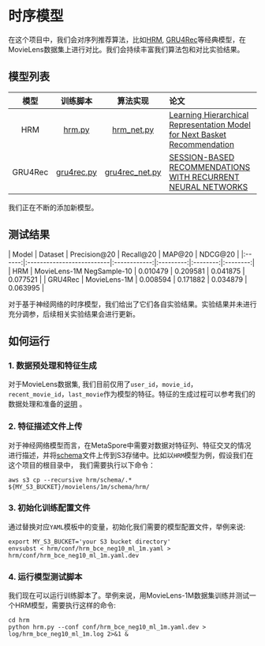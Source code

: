 # 时序模型

在这个项目中，我们会对序列推荐算法，比如[HRM](https://citeseerx.ist.psu.edu/viewdoc/download?doi=10.1.1.827.9692&rep=rep1&type=pdf), [GRU4Rec](https://arxiv.org/abs/2109.12613)等经典模型，在MovieLens数据集上进行对比。我们会持续丰富我们算法包和对比实验结果。

## 模型列表


|    模型     |                训练脚本                 |                        算法实现                         | 论文                                                                                                                                     |
|:---------:|:-----------------------------------:|:-----------------------------------------------------:|:---------------------------------------------------------------------------------------------------------------------------------------|
|     HRM    |            [hrm.py](hrm/hrm.py)         |   [hrm_net.py](../../python/algos/sequential/hrm/hrm_net.py)           | [Learning Hierarchical Representation Model for Next Basket Recommendation](https://arxiv.org/pdf/1511.06939)     |
|   GRU4Rec  |    [gru4rec.py](gru4rec/gru4rec.py)     |   [gru4rec_net.py](../../python/algos/sequential/hrm/gru4rec_net.py)   | [SESSION-BASED RECOMMENDATIONS WITH RECURRENT NEURAL NETWORKS](https://arxiv.org/pdf/1511.06939)     |
我们正在不断的添加新模型。

## 测试结果

|  Model  |           Dataset         | Precision@20 | Recall@20 |  MAP@20  |  NDCG@20 | 
|:-- ----:|:--------------------------|:------------:|:---------:|:--------:|:--------:|
| HRM     | MovieLens-1M NegSample-10 |   0.010479   | 0.209581  | 0.041875 | 0.077521 |
| GRU4Rec | MovieLens-1M              |   0.008594   | 0.171882  | 0.034879 | 0.063995 |

对于基于神经网络的时序模型，我们给出了它们各自实验结果。实验结果并未进行充分调参，后续相关实验结果会进行更新。

## 如何运行
### 1. 数据预处理和特征生成
对于MovieLens数据集, 我们目前仅用了`user_id`，`movie_id`，`recent_movie_id`，`last_movie`作为模型的特征。特征的生成过程可以参考我们的数据处理和准备的[说明](../dataset/README-CN.md) 。

### 2. 特征描述文件上传
对于神经网络模型而言，在MetaSpore中需要对数据对特征列、特征交叉的情况进行描述，并将[schema](schema)文件上传到S3存储中。比如以`HRM`模型为例，假设我们在这个项目的根目录中，
我们需要执行以下命令：

```shell
aws s3 cp --recursive hrm/schema/.* ${MY_S3_BUCKET}/movielens/1m/schema/hrm/
```

### 3. 初始化训练配置文件
通过替换对应`YAML`模板中的变量，初始化我们需要的模型配置文件，举例来说:
```shell
export MY_S3_BUCKET='your S3 bucket directory'
envsubst < hrm/conf/hrm_bce_neg10_ml_1m.yaml > hrm/conf/hrm_bce_neg10_ml_1m.yaml.dev
```

### 4. 运行模型测试脚本
我们现在可以运行训练脚本了。举例来说，用MovieLens-1M数据集训练并测试一个HRM模型，需要执行这样的命令:
```shell
cd hrm
python hrm.py --conf conf/hrm_bce_neg10_ml_1m.yaml.dev > log/hrm_bce_neg10_ml_1m.log 2>&1 &
```